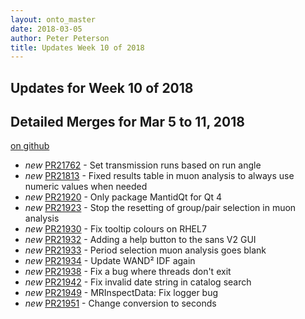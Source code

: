 ```yaml
---
layout: onto_master
date: 2018-03-05
author: Peter Peterson
title: Updates Week 10 of 2018
---
```

Updates for Week 10 of 2018
---------------------------

Detailed Merges for Mar 5 to 11, 2018
-------------------------------------
[on github](https://github.com/mantidproject/mantid/pulls?q=is%3Apr+merged%3A2018-03-06..2018-03-11)

* *new* [PR21762](https://github.com/mantidproject/mantid/pull/21762) - Set transmission runs based on run angle
* *new* [PR21813](https://github.com/mantidproject/mantid/pull/21813) - Fixed results table in muon analysis to always use numeric values when needed
* *new* [PR21920](https://github.com/mantidproject/mantid/pull/21920) - Only package MantidQt for Qt 4
* *new* [PR21923](https://github.com/mantidproject/mantid/pull/21923) - Stop the resetting of group/pair selection in muon analysis
* *new* [PR21930](https://github.com/mantidproject/mantid/pull/21930) - Fix tooltip colours on RHEL7
* *new* [PR21932](https://github.com/mantidproject/mantid/pull/21932) - Adding a help button to the sans V2 GUI
* *new* [PR21933](https://github.com/mantidproject/mantid/pull/21933) - Period selection muon analysis goes blank
* *new* [PR21934](https://github.com/mantidproject/mantid/pull/21934) - Update WAND² IDF again
* *new* [PR21938](https://github.com/mantidproject/mantid/pull/21938) - Fix a bug where threads don't exit
* *new* [PR21942](https://github.com/mantidproject/mantid/pull/21942) - Fix invalid date string in catalog search
* *new* [PR21949](https://github.com/mantidproject/mantid/pull/21949) - MRInspectData: Fix logger bug
* *new* [PR21951](https://github.com/mantidproject/mantid/pull/21951) - Change conversion to seconds
